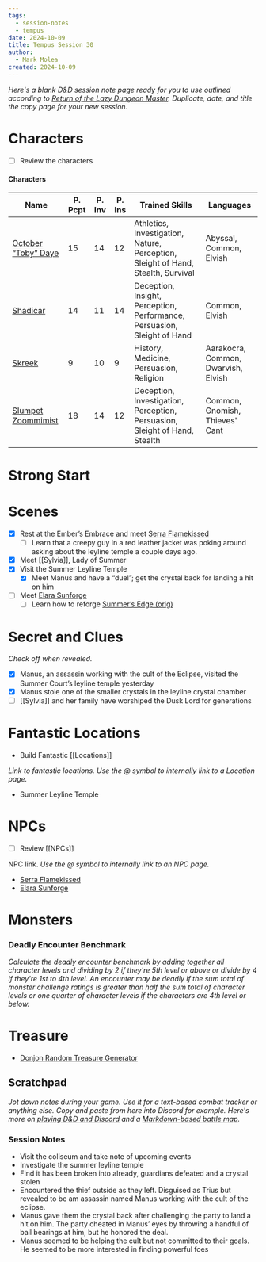 ```yaml
---
tags:
  - session-notes
  - tempus
date: 2024-10-09
title: Tempus Session 30
author:
  - Mark Molea
created: 2024-10-09
---
```









_Here's a blank D&D session note page ready for you to use outlined according to [Return of the Lazy Dungeon Master](https://slyflourish.com/returnofthelazydm/index.html). Duplicate, date, and title the copy page for your new session._

# Characters

- [ ] Review the characters

#### Characters

|Name|P. Pcpt|P. Inv|P. Ins|Trained Skills|Languages|
|---|---|---|---|---|---|
|[October “Toby” Daye](/02---characters/main-party/october-toby-daye)|15|14|12|Athletics, Investigation, Nature, Perception, Sleight of Hand, Stealth, Survival|Abyssal, Common, Elvish|
|[Shadicar](/02---characters/main-party/shadicar)|14|11|14|Deception, Insight, Perception, Performance, Persuasion, Sleight of Hand|Common, Elvish|
|[Skreek](/02---characters/main-party/skreek)|9|10|9|History, Medicine, Persuasion, Religion|Aarakocra, Common, Dwarvish, Elvish|
|[Slumpet Zoommimist](/02---characters/main-party/slumpet-zoommimist)|18|14|12|Deception, Investigation, Perception, Persuasion, Sleight of Hand, Stealth|Common, Gnomish, Thieves' Cant|

  
  

# Strong Start

  

# Scenes

- [x] Rest at the Ember’s Embrace and meet [Serra Flamekissed](/02---characters/allies/serra-flamekissed)
    - [ ] Learn that a creepy guy in a red leather jacket was poking around asking about the leyline temple a couple days ago.
- [x] Meet [[Sylvia]], Lady of Summer
- [x] Visit the Summer Leyline Temple
    - [x] Meet Manus and have a “duel”; get the crystal back for landing a hit on him
- [ ] Meet [Elara Sunforge](/02---characters/allies/elara-sunforge)
    - [ ] Learn how to reforge [Summer’s Edge (orig)](/04---items/summers-edge-orig)

# Secret and Clues

_Check off when revealed._

- [x] Manus, an assassin working with the cult of the Eclipse, visited the Summer Court’s leyline temple yesterday
- [x] Manus stole one of the smaller crystals in the leyline crystal chamber
- [ ] [[Sylvia]] and her family have worshiped the Dusk Lord for generations

# Fantastic Locations

- Build Fantastic [[Locations]]

_Link to fantastic locations. Use the @ symbol to internally link to a Location page._

- Summer Leyline Temple

# NPCs

- [ ] Review [[NPCs]]

NPC link. _Use the @ symbol to internally link to an NPC page._

- [Serra Flamekissed](/02---characters/allies/serra-flamekissed)
- [Elara Sunforge](/02---characters/allies/elara-sunforge)

# Monsters

  

### **Deadly Encounter Benchmark**

_Calculate the deadly encounter benchmark by adding together all character levels and dividing by 2 if they're 5th level or above or divide by 4 if they're 1st to 4th level. An encounter may be deadly if the sum total of monster challenge ratings is greater than half the sum total of character levels or one quarter of character levels if the characters are 4th level or below._

# Treasure

- [Donjon Random Treasure Generator](https://donjon.bin.sh/5e/random/#type=treasure;treasure-cr=4;treasure-loot_type=treasure_hoard)

## Scratchpad

_Jot down notes during your game. Use it for a text-based combat tracker or anything else. Copy and paste from here into Discord for example. Here's more on [playing D&D and Discord](https://slyflourish.com/playing_dnd_over_discord.html) and a [Markdown-based battle map](https://slyflourish.com/text-based_battle_maps.html)._

### Session Notes

- Visit the coliseum and take note of upcoming events
- Investigate the summer leyline temple
- Find it has been broken into already, guardians defeated and a crystal stolen
- Encountered the thief outside as they left. Disguised as Trius but revealed to be am assassin named Manus working with the cult of the eclipse.
- Manus gave them the crystal back after challenging the party to land a hit on him. The party cheated in Manus’ eyes by throwing a handful of ball bearings at him, but he honored the deal.
- Manus seemed to be helping the cult but not committed to their goals. He seemed to be more interested in finding powerful foes